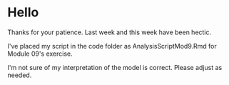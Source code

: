 # Hello

Thanks for your patience. Last week and this week have been hectic.

I've placed my script in the code folder as AnalysisScriptMod9.Rmd for Module 09's exercise.

I'm not sure of my interpretation of the model is correct. Please adjust as needed.


